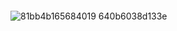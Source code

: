 ####





![81bb4b165684019 640b6038d133e](https://github.com/ertugakmann/ertugakmann/assets/134059022/acb457e2-ea95-4712-9521-1349020d5990)

